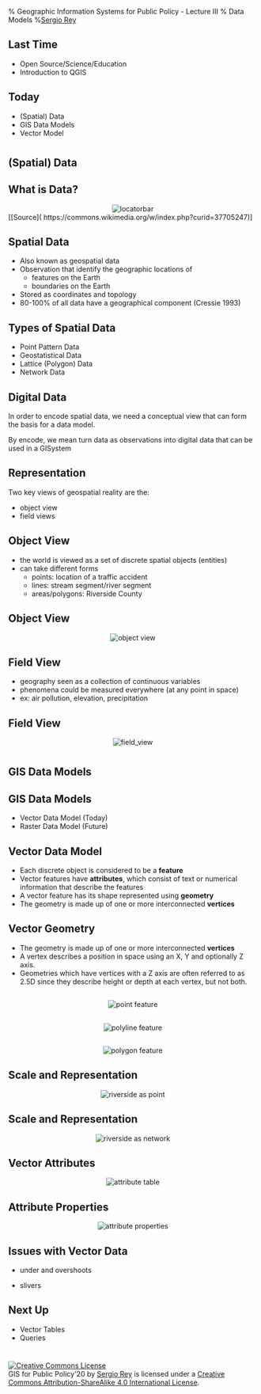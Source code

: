 % Geographic Information Systems for Public Policy - Lecture III
% Data Models
%[Sergio Rey](http://sergrey.org)

## Last Time

- Open Source/Science/Education
- Introduction to QGIS

## Today

-   (Spatial) Data
-   GIS Data Models
-   Vector Model



#
## (Spatial) Data


## What is Data?
<CENTER>
<img src="../content/lectures/images/02/DIKW_Pyramid.svg" alt="locatorbar"
/>
</CENTER>
[[Source]( https://commons.wikimedia.org/w/index.php?curid=37705247)]


## Spatial Data

- Also known as geospatial data
- Observation that identify the geographic locations of
  - features on the Earth
  - boundaries on the Earth
- Stored as coordinates and topology
- 80-100% of all data have a geographical component (Cressie 1993)

## Types of Spatial Data

- Point Pattern Data
- Geostatistical Data
- Lattice (Polygon) Data
- Network Data


## Digital Data

 In order to encode spatial data, we need
 a conceptual view that can form the basis for a data model.
 
 By encode, we mean turn data as observations into digital data that can be used in a GISystem 



## Representation

Two key views of geospatial reality are the:

- object view
- field views

## Object View

- the world is viewed as a set of discrete spatial objects (entities)
- can take different forms
  - points: location of a traffic accident
  - lines: stream segment/river segment
  - areas/polygons: Riverside County
  
## Object View
<CENTER>
<img src="../content/lectures/images/02/object_view.png" alt="object view"
/>
</CENTER>

 


## Field View

- geography seen as a collection of continuous variables
- phenomena could be measured everywhere (at any point in space)
- ex: air pollution, elevation, precipitation

## Field View
<CENTER>
<img src="../content/lectures/images/02/laAir.png" alt="field_view"
/>
</CENTER>



#
## GIS Data Models

## GIS Data Models
- Vector Data Model (Today)
- Raster Data Model (Future)

## Vector Data Model

- Each discrete object is considered to be a **feature**
- Vector features have **attributes**, which consist of text or numerical information that describe the features
- A vector feature has its shape represented using **geometry**
- The geometry is made up of one or more interconnected **vertices**

## Vector Geometry

- The geometry is made up of one or more interconnected **vertices**
- A vertex describes a position in space using an X, Y and optionally Z axis. 
- Geometries which have vertices with a Z axis are often referred to as 2.5D since they describe height or depth at each vertex, but not both.


##
<CENTER>
<img src="../content/lectures/images/02/point_feature.png" alt="point feature"
/>
</CENTER>



##
<CENTER>
<img src="../content/lectures/images/02/polyline_feature.png" alt="polyline feature"
/>
</CENTER>


## 
<CENTER>
<img src="../content/lectures/images/02/polygon_feature.png" alt="polygon feature"
/>
</CENTER>


## Scale and Representation

<CENTER>
<img src="../content/lectures/images/02/riverside_point.png" alt="riverside as point"
/>
</CENTER>

## Scale and Representation

<CENTER>
<img src="../content/lectures/images/02/riverside_network.png" alt="riverside as network"
/>
</CENTER>



## Vector Attributes

<CENTER>
<img src="../content/lectures/images/02/attribute_table.png" alt="attribute table"
/>
</CENTER>

## Attribute Properties

<CENTER>
<img src="../content/lectures/images/02/attribute_properties.png" alt="attribute properties"
/>
</CENTER>




## Issues with Vector Data

- under and overshoots

- slivers




## Next Up
- Vector Tables
- Queries

#
<a rel="license" href="http://creativecommons.org/licenses/by-sa/4.0/"><img alt="Creative Commons License" style="border-width:0" src="https://i.creativecommons.org/l/by-sa/4.0/88x31.png" /></a><br /><span xmlns:dct="http://purl.org/dc/terms/" property="dct:title">GIS for Public Policy'20</span> by <a xmlns:cc="http://creativecommons.org/ns#" href="http://sergerey.org" property="cc:attributionName" rel="cc:attributionURL">Sergio Rey</a> is licensed under a <a rel="license" href="http://creativecommons.org/licenses/by-sa/4.0/">Creative Commons Attribution-ShareAlike 4.0 International License</a>.


